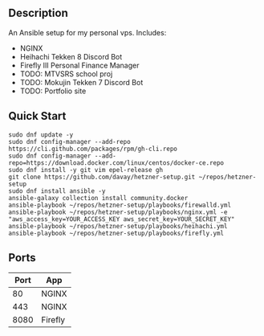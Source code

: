 ## Description

An Ansible setup for my personal vps. Includes: 

- NGINX
- Heihachi Tekken 8 Discord Bot
- Firefly III Personal Finance Manager
- TODO: MTVSRS school proj
- TODO: Mokujin Tekken 7 Discord Bot
- TODO: Portfolio site

## Quick Start

```
sudo dnf update -y
sudo dnf config-manager --add-repo https://cli.github.com/packages/rpm/gh-cli.repo
sudo dnf config-manager --add-repo=https://download.docker.com/linux/centos/docker-ce.repo
sudo dnf install -y git vim epel-release gh
git clone https://github.com/davay/hetzner-setup.git ~/repos/hetzner-setup
sudo dnf install ansible -y
ansible-galaxy collection install community.docker
ansible-playbook ~/repos/hetzner-setup/playbooks/firewalld.yml
ansible-playbook ~/repos/hetzner-setup/playbooks/nginx.yml -e "aws_access_key=YOUR_ACCESS_KEY aws_secret_key=YOUR_SECRET_KEY"
ansible-playbook ~/repos/hetzner-setup/playbooks/heihachi.yml
ansible-playbook ~/repos/hetzner-setup/playbooks/firefly.yml
```

## Ports

| Port | App     |
| ---- | ------- |
| 80   | NGINX   |
| 443  | NGINX   |
| 8080 | Firefly |
